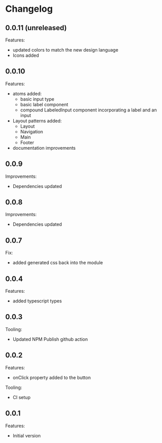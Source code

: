 # Changelog

## 0.0.11 (unreleased)

Features:

- updated colors to match the new design language
- Icons added

## 0.0.10

Features:

- atoms added:
  - basic input type
  - basic label component
  - compound LabeledInput component incorporating a label and an input
- Layout patterns added:
  - Layout
  - Navigation
  - Main
  - Footer
- documentation improvements

## 0.0.9

Improvements:

- Dependencies updated

## 0.0.8

Improvements:

- Dependencies updated

## 0.0.7

Fix:

- added generated css back into the module

## 0.0.4

Features:

- added typescript types

## 0.0.3

Tooling:

- Updated NPM Publish github action

## 0.0.2

Features:

- onClick property added to the button

Tooling:

- CI setup

## 0.0.1

Features:

- Initial version

